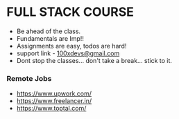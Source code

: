# FULL STACK COURSE

* Be ahead of the class.
* Fundamentals are Imp!!
* Assignments are easy, todos are hard!
* support link - 100xdevs@gmail.com
* Dont stop the classes... don't take a break... stick to it.

### Remote Jobs
* https://www.upwork.com/
* https://www.freelancer.in/
* https://www.toptal.com/
